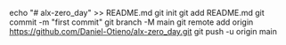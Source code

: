 echo "# alx-zero_day" >> README.md
git init
git add README.md
git commit -m "first commit"
git branch -M main
git remote add origin https://github.com/Daniel-Otieno/alx-zero_day.git
git push -u origin main
